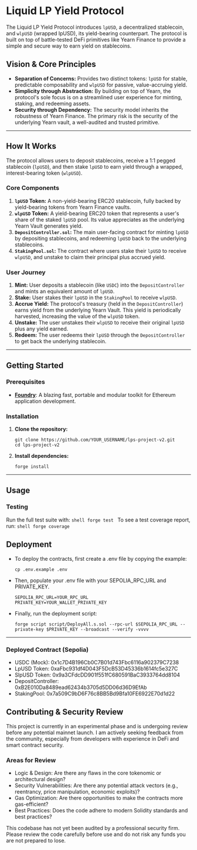 # Liquid LP Yield Protocol

The Liquid LP Yield Protocol introduces `lpUSD`, a decentralized stablecoin, and `wlpUSD` (wrapped lpUSD), its yield-bearing counterpart. The protocol is built on top of battle-tested DeFi primitives like Yearn Finance to provide a simple and secure way to earn yield on stablecoins.

## Vision & Core Principles

-   **Separation of Concerns:** Provides two distinct tokens: `lpUSD` for stable, predictable composability and `wlpUSD` for passive, value-accruing yield.
-   **Simplicity through Abstraction:** By building on top of Yearn, the protocol's sole focus is on a streamlined user experience for minting, staking, and redeeming assets.
-   **Security through Dependency:** The security model inherits the robustness of Yearn Finance. The primary risk is the security of the underlying Yearn vault, a well-audited and trusted primitive.

---

## How It Works

The protocol allows users to deposit stablecoins, receive a 1:1 pegged stablecoin (`lpUSD`), and then stake `lpUSD` to earn yield through a wrapped, interest-bearing token (`wlpUSD`).

### Core Components

1.  **`lpUSD` Token:** A non-yield-bearing ERC20 stablecoin, fully backed by yield-bearing tokens from Yearn Finance vaults.
2.  **`wlpUSD` Token:** A yield-bearing ERC20 token that represents a user's share of the staked `lpUSD` pool. Its value appreciates as the underlying Yearn Vault generates yield.
3.  **`DepositController.sol`:** The main user-facing contract for minting `lpUSD` by depositing stablecoins, and redeeming `lpUSD` back to the underlying stablecoins.
4.  **`StakingPool.sol`:** The contract where users stake their `lpUSD` to receive `wlpUSD`, and unstake to claim their principal plus accrued yield.

### User Journey

1.  **Mint:** User deposits a stablecoin (like `USDC`) into the `DepositController` and mints an equivalent amount of `lpUSD`.
2.  **Stake:** User stakes their `lpUSD` in the `StakingPool` to receive `wlpUSD`.
3.  **Accrue Yield:** The protocol's treasury (held in the `DepositController`) earns yield from the underlying Yearn Vault. This yield is periodically harvested, increasing the value of the `wlpUSD` token.
4.  **Unstake:** The user unstakes their `wlpUSD` to receive their original `lpUSD` plus any yield earned.
5.  **Redeem:** The user redeems their `lpUSD` through the `DepositController` to get back the underlying stablecoin.

---

## Getting Started

### Prerequisites

-   [**Foundry**](https://book.getfoundry.sh/getting-started/installation): A blazing fast, portable and modular toolkit for Ethereum application development.

### Installation

1.  **Clone the repository:**
    ```shell
    git clone https://github.com/YOUR_USERNAME/lps-project-v2.git
    cd lps-project-v2
    ```

2.  **Install dependencies:**
    ```shell
    forge install
    ```

---

## Usage

### Testing

Run the full test suite with:
    ```shell
    forge test
    ```
To see a test coverage report, run:
    ```shell
    forge coverage
    ```

## Deployment

- To deploy the contracts, first create a .env file by copying the example:
    ```shell
    cp .env.example .env
    ```
- Then, populate your .env file with your SEPOLIA_RPC_URL and PRIVATE_KEY.
    ```shell
    SEPOLIA_RPC_URL=YOUR_RPC_URL
    PRIVATE_KEY=YOUR_WALLET_PRIVATE_KEY
    ```
- Finally, run the deployment script:
    ```shell
    forge script script/DeployAll.s.sol --rpc-url $SEPOLIA_RPC_URL --private-key $PRIVATE_KEY --broadcast --verify -vvvv
    ```

---

### Deployed Contract (Sepolia)

- USDC (Mock): 0x1c7D4B196Cb0C7B01d743Fbc6116a902379C7238
- LpUSD Token: 0xaFbc931df4D043F5DcB53D45336b1614fc5e327C
- SlpUSD Token: 0x9a3CFdcDD901f551fC680591BaC3933764dd8104
- DepositController: 0xB2E010Da8489ead62434b3705d5DD06d36D9EfAb
- StakingPool: 0x7a509C9bD6F76c8BB5Bd9Bfa10FE6922E70d1d22

## Contributing & Security Review

This project is currently in an experimental phase and is undergoing review before any potential mainnet launch. I am actively seeking feedback from the community, especially from developers with experience in DeFi and smart contract security.

### Areas for Review

- Logic & Design: Are there any flaws in the core tokenomic or architectural design?
- Security Vulnerabilities: Are there any potential attack vectors (e.g., reentrancy, price manipulation, economic exploits)?
- Gas Optimization: Are there opportunities to make the contracts more gas-efficient?
- Best Practices: Does the code adhere to modern Solidity standards and best practices?

This codebase has not yet been audited by a professional security firm. Please review the code carefully before use and do not risk any funds you are not prepared to lose.